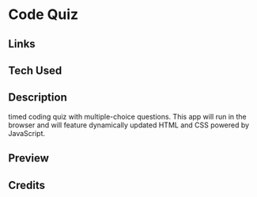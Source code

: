 # Code Quiz

## Links

## Tech Used

## Description

timed coding quiz with multiple-choice questions. 
This app will run in the browser and will feature dynamically updated HTML and CSS powered by JavaScript.

## Preview

## Credits
